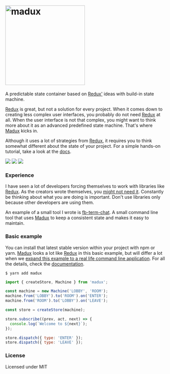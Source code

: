 
# <a href="http://imgur.com/lrRjfK7"><img src="http://i.imgur.com/lrRjfK7.png?1" title="madux" width="250" /></a>

A predictable state container based on [Redux'](https://github.com/reactjs/redux) ideas with build-in state machine.

[Redux](https://github.com/reactjs/redux) is great, but not a solution for every project. When it comes down to creating less complex user interfaces, you probably do not need [Redux](https://github.com/reactjs/redux) at all. When the user interface is not that complex, you might want to think more about it as an advanced predefined state machine. That's where [Madux](https://github.com/Jense5/madux) kicks in.

Although it uses a lot of strategies from [Redux](https://github.com/reactjs/redux), it requires you to think somewhat different about the state of your project. For a simple hands-on tutorial, take a look at the [docs](https://jense5.gitbooks.io/madux/content/).

<img src="https://img.shields.io/badge/status-development-16a085.svg">
<img src="https://img.shields.io/badge/npm-pending-blue.svg">
<img src="https://img.shields.io/badge/build-pending-orange.svg">

### Experience

I have seen a lot of developers forcing themselves to work with libraries like [Redux](https://github.com/reactjs/redux). As the creators wrote themselves, you [might not need it](https://medium.com/@dan_abramov/you-might-not-need-redux-be46360cf367#.kdgzqq3ox). Constantly be thinking about what you are doing is important. Don't use libraries only because other developers are using them.

An example of a small tool I wrote is [fb-term-chat](https://github.com/Jense5/fb-term-chat.git). A small command line tool that uses [Madux](https://github.com/Jense5/madux) to keep a consistent state and makes it easy to maintain.

### Basic example

You can install that latest stable version within your project with npm or yarn. [Madux](https://github.com/Jense5/madux) looks a lot like [Redux](https://github.com/reactjs/redux) in this basic example, but will differ a lot when we [expand this example to a real life command line application](https://github.com/Jense5/fb-term-chat.git). For all the details, check the [documentation](https://jense5.gitbooks.io/madux/content/).

```
$ yarn add madux
```

```js
import { createStore, Machine } from 'madux';

const machine = new Machine('LOBBY', 'ROOM');
machine.from('LOBBY').to('ROOM').on('ENTER');
machine.from('ROOM').to('LOBBY').on('LEAVE');

const store = createStore(machine);

store.subscribe((prev, act, next) => {
  console.log(`Welcome to ${next}`);
});

store.dispatch({ type: 'ENTER' });
store.dispatch({ type: 'LEAVE' });

```

### License

Licensed under MIT

